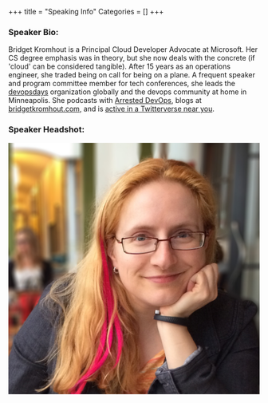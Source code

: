 +++
title = "Speaking Info"
Categories = []
+++

<h3><strong>Speaker Bio:</strong></h3>


<p>Bridget Kromhout is a Principal Cloud Developer Advocate at Microsoft. Her CS degree emphasis was in theory, but she now deals with the concrete (if 'cloud' can be considered tangible). After 15 years as an operations engineer, she traded being on call for being on a plane. A frequent speaker and program committee member for tech conferences, she leads the <a href="http://devopsdays.org">devopsdays</a> organization globally and the devops community at home in Minneapolis. She podcasts with <a href="http://arresteddevops.com">Arrested DevOps</a>, blogs at <a href="http://bridgetkromhout.com">bridgetkromhout.com</a>, and is <a href="https://twitter.com/bridgetkromhout">active in a Twitterverse near you</a>.</p>

<h3><strong>Speaker Headshot:</strong></h3>
<p><a href="bridgetkromhout.jpg"><strong><img src="bridgetkromhout.jpg"></strong></a></p>
